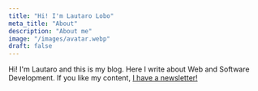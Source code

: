 ```yaml
---
title: "Hi! I'm Lautaro Lobo"
meta_title: "About"
description: "About me"
image: "/images/avatar.webp"
draft: false
---
```


Hi! I'm Lautaro and this is my blog. Here I write about Web and Software Development. If you like my content, <a class="ml-onclick-form" href="javascript:void(0)" onclick="ml('show', 'rkhGat', true)">I have a newsletter!</a>
